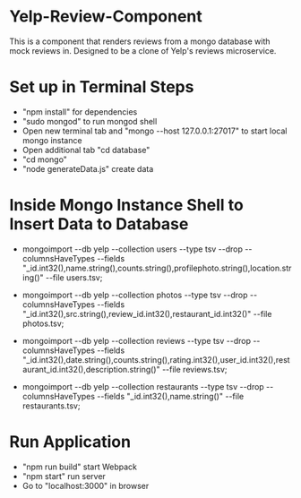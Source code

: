 # Yelp-Review-Component
This is a component that renders reviews from a mongo database with mock reviews in. Designed to be a clone of Yelp's reviews microservice.

# Set up in Terminal Steps
- "npm install" for dependencies
- "sudo mongod" to run mongod shell
- Open new terminal tab and "mongo --host 127.0.0.1:27017" to start local mongo instance
- Open additional tab "cd database"
- "cd mongo" 
- "node generateData.js" create data

 # Inside Mongo Instance Shell to Insert Data to Database
- mongoimport --db yelp --collection users --type tsv --drop --columnsHaveTypes --fields "_id.int32(),name.string(),counts.string(),profilephoto.string(),location.string()" --file users.tsv;

- mongoimport --db yelp --collection photos --type tsv --drop --columnsHaveTypes --fields "_id.int32(),src.string(),review_id.int32(),restaurant_id.int32()" --file photos.tsv;

- mongoimport --db yelp --collection reviews --type tsv --drop --columnsHaveTypes --fields "_id.int32(),date.string(),counts.string(),rating.int32(),user_id.int32(),restaurant_id.int32(),description.string()" --file reviews.tsv;

- mongoimport --db yelp --collection restaurants --type tsv --drop --columnsHaveTypes --fields "_id.int32(),name.string()" --file restaurants.tsv;

# Run Application
- "npm run build" start Webpack
- "npm start" run server
- Go to "localhost:3000" in browser
